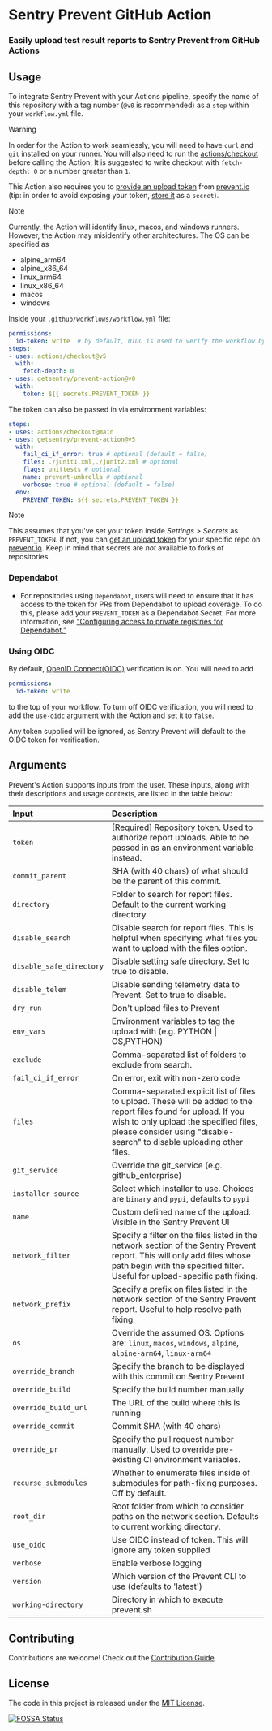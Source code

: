 # Sentry Prevent GitHub Action

<!-- TODO: add these back later -->
<!-- [![GitHub Marketplace](https://img.shields.io/badge/Marketplace-v5-undefined.svg?logo=github&logoColor=white&style=flat)](https://github.com/marketplace/actions/prevent)
[![FOSSA Status](https://app.fossa.com/api/projects/git%2Bgithub.com%2Fprevent%2Fprevent-action.svg?type=shield)](https://app.fossa.com/projects/git%2Bgithub.com%2Fprevent%2Fprevent-action?ref=badge_shield)
[![Workflow for Prevent Action](https://github.com/prevent/prevent-action/actions/workflows/main.yml/badge.svg)](https://github.com/prevent/prevent-action/actions/workflows/main.yml) -->

### Easily upload test result reports to Sentry Prevent from GitHub Actions

## Usage

To integrate Sentry Prevent with your Actions pipeline, specify the name of this repository with a tag number (`@v0` is recommended) as a `step` within your `workflow.yml` file.

> [!WARNING]
> In order for the Action to work seamlessly, you will need to have `curl` and `git` installed on your runner. You will also need to run the [actions/checkout](https://github.com/actions/checkout) before calling the Action.
> It is suggested to write checkout with `fetch-depth: 0` or a number greater than `1`.

This Action also requires you to [provide an upload token](https://docs.prevent.io/docs/frequently-asked-questions#section-where-is-the-repository-upload-token-found-) from [prevent.io](https://www.prevent.io) (tip: in order to avoid exposing your token, [store it](https://docs.prevent.com/docs/adding-the-prevent-token#github-actions) as a `secret`).

> [!NOTE]
> Currently, the Action will identify linux, macos, and windows runners. However, the Action may misidentify other architectures. The OS can be specified as
> - alpine_arm64
> - alpine_x86_64
> - linux_arm64
> - linux_x86_64
> - macos
> - windows

Inside your `.github/workflows/workflow.yml` file:

```yaml
permissions:
  id-token: write  # by default, OIDC is used to verify the workflow by the Prevent Action
steps:
- uses: actions/checkout@v5
  with:
    fetch-depth: 0
- uses: getsentry/prevent-action@v0
  with:
    token: ${{ secrets.PREVENT_TOKEN }}
```

The token can also be passed in via environment variables:

```yaml
steps:
- uses: actions/checkout@main
- uses: getsentry/prevent-action@v5
  with:
    fail_ci_if_error: true # optional (default = false)
    files: ./junit1.xml,./junit2.xml # optional
    flags: unittests # optional
    name: prevent-umbrella # optional
    verbose: true # optional (default = false)
  env:
    PREVENT_TOKEN: ${{ secrets.PREVENT_TOKEN }}
```
> [!NOTE]
> This assumes that you've set your token inside *Settings > Secrets* as `PREVENT_TOKEN`. If not, you can [get an upload token](https://docs.prevent.io/docs/frequently-asked-questions#section-where-is-the-repository-upload-token-found-) for your specific repo on [prevent.io](https://www.prevent.io). Keep in mind that secrets are *not* available to forks of repositories.

### Dependabot
- For repositories using `Dependabot`, users will need to ensure that it has access to the token for PRs from Dependabot to upload coverage. To do this, please add your `PREVENT_TOKEN` as a Dependabot Secret. For more information, see ["Configuring access to private registries for Dependabot."](https://docs.github.com/en/code-security/dependabot/working-with-dependabot/configuring-access-to-private-registries-for-dependabot#storing-credentials-for-dependabot-to-use)

### Using OIDC
By default, [OpenID Connect(OIDC)](https://docs.github.com/en/actions/deployment/security-hardening-your-deployments/about-security-hardening-with-openid-connect) verification is on. You will need to add

```yaml
permissions:
  id-token: write
```
to the top of your workflow. To turn off OIDC verification, you will need to add the `use-oidc` argument with the Action and set it to `false`.

Any token supplied will be ignored, as Sentry Prevent will default to the OIDC token for verification.

## Arguments

Prevent's Action supports inputs from the user. These inputs, along with their descriptions and usage contexts, are listed in the table below:

| Input  | Description |
| :---       |     :---     |
| `token` | [Required] Repository token. Used to authorize report uploads. Able to be passed in as an environment variable instead. |
| `commit_parent` | SHA (with 40 chars) of what should be the parent of this commit. |
| `directory` | Folder to search for report files. Default to the current working directory |
| `disable_search` | Disable search for report files. This is helpful when specifying what files you want to upload with the files option. |
| `disable_safe_directory` | Disable setting safe directory. Set to true to disable. |
| `disable_telem` | Disable sending telemetry data to Prevent. Set to true to disable. |
| `dry_run` | Don't upload files to Prevent |
| `env_vars` | Environment variables to tag the upload with (e.g. PYTHON \| OS,PYTHON) |
| `exclude` | Comma-separated list of folders to exclude from search. |
| `fail_ci_if_error` | On error, exit with non-zero code |
| `files` | Comma-separated explicit list of files to upload. These will be added to the report files found for upload. If you wish to only upload the specified files, please consider using "disable-search" to disable uploading other files. |
| `git_service` | Override the git_service (e.g. github_enterprise) |
| `installer_source` | Select which installer to use. Choices are `binary` and `pypi`, defaults to `pypi` |
| `name` | Custom defined name of the upload. Visible in the Sentry Prevent UI |
| `network_filter` | Specify a filter on the files listed in the network section of the Sentry Prevent report. This will only add files whose path begin with the specified filter. Useful for upload-specific path fixing. |
| `network_prefix` | Specify a prefix on files listed in the network section of the Sentry Prevent report. Useful to help resolve path fixing. |
| `os` | Override the assumed OS. Options are: `linux`, `macos`, `windows`, `alpine`, `alpine-arm64`, `linux-arm64` |
| `override_branch` | Specify the branch to be displayed with this commit on Sentry Prevent |
| `override_build` | Specify the build number manually |
| `override_build_url` | The URL of the build where this is running |
| `override_commit` | Commit SHA (with 40 chars) |
| `override_pr` | Specify the pull request number manually. Used to override pre-existing CI environment variables. |
| `recurse_submodules` | Whether to enumerate files inside of submodules for path-fixing purposes. Off by default. |
| `root_dir` | Root folder from which to consider paths on the network section. Defaults to current working directory. |
| `use_oidc` | Use OIDC instead of token. This will ignore any token supplied |
| `verbose` | Enable verbose logging |
| `version` | Which version of the Prevent CLI to use (defaults to 'latest') |
| `working-directory` | Directory in which to execute prevent.sh |

## Contributing

Contributions are welcome! Check out the [Contribution Guide](CONTRIBUTING.md).

## License

The code in this project is released under the [MIT License](LICENSE).

[![FOSSA Status](https://app.fossa.com/api/projects/git%2Bgithub.com%2Fgetsentry%2Fprevent-action.svg?type=large)](https://app.fossa.com/projects/git%2Bgithub.com%2Fgetsentry%2Fprevent-action?ref=badge_large)
